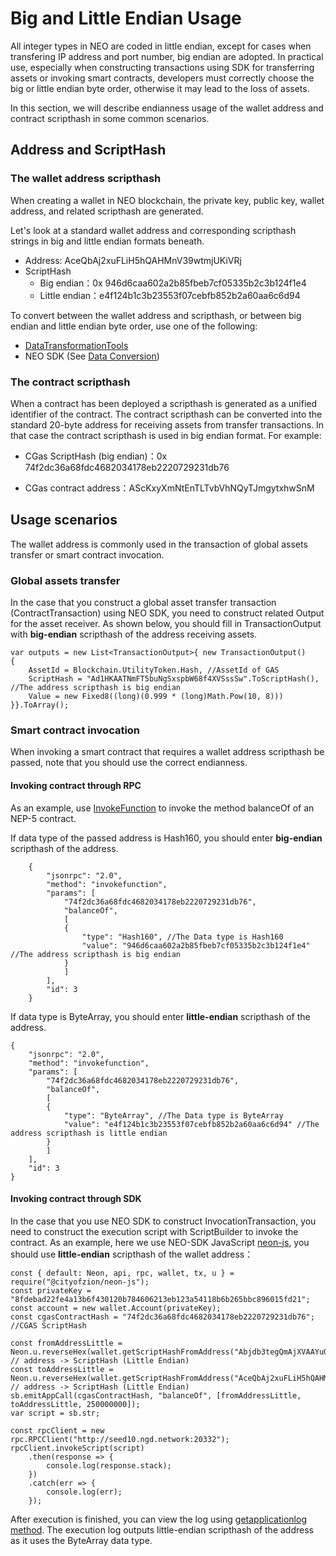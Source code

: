 # Big and Little Endian Usage

All integer types in NEO are coded in little endian, except for cases when transfering IP address and port number, big endian are adopted.
In practical use,  especially when constructing transactions using SDK for transferring assets or invoking smart contracts, developers must correctly choose the big or little endian byte order, otherwise it may lead to the loss of assets.

In this section, we will describe endianness usage of the wallet address and contract scripthash in some common scenarios.

## Address and ScriptHash
### The wallet address scripthash
When creating a wallet in NEO blockchain, the private key, public key, wallet address, and related scripthash are generated.

Let's look at a standard wallet address and corresponding scripthash strings in big and little endian formats beneath.

- Address: AceQbAj2xuFLiH5hQAHMnV39wtmjUKiVRj
- ScriptHash
  - Big endian：0x 946d6caa602a2b85fbeb7cf05335b2c3b124f1e4
  - Little endian：e4f124b1c3b23553f07cebfb852b2a60aa6c6d94

To convert between the wallet address and scripthash, or between big endian and little endian byte order, use one of the following:

- [DataTransformationTools](https://peterlinx.github.io/DataTransformationTools/)
- NEO SDK (See [Data Conversion](sdk/conversion.md))

### The contract scripthash
When a contract has been deployed a scripthash is generated as a unified identifier of the contract. The contract scripthash can be converted into the standard 20-byte address for receiving assets from transfer transactions. In that case the contract scripthash is used in big endian format. For example:

- CGas ScriptHash (big endian)：0x 74f2dc36a68fdc4682034178eb2220729231db76 

- CGas contract address：AScKxyXmNtEnTLTvbVhNQyTJmgytxhwSnM

## Usage scenarios
The wallet address is commonly used in the transaction of global assets transfer or smart contract invocation.
### Global assets transfer
In the case that you construct a global asset transfer transaction (ContractTransaction) using NEO SDK, you need to construct related Output for the asset receiver. As shown below, you should fill in TransactionOutput with **big-endian** scripthash of the address receiving assets.

```
var outputs = new List<TransactionOutput>{ new TransactionOutput()
{
    AssetId = Blockchain.UtilityToken.Hash, //AssetId of GAS
    ScriptHash = "Ad1HKAATNmFT5buNgSxspbW68f4XVSssSw".ToScriptHash(), //The address scripthash is big endian
    Value = new Fixed8((long)(0.999 * (long)Math.Pow(10, 8)))
}}.ToArray();
```

### Smart contract invocation
When invoking a smart contract that requires a wallet address scripthash be passed, note that you should use the correct endianness.

#### Invoking contract through RPC

As an example, use [InvokeFunction](../reference/rpc/latest-version/api/invokefunction.html) to invoke the method balanceOf of an NEP-5 contract.

If data type of the passed address is Hash160, you should enter **big-endian** scripthash of the address.

```
    {
        "jsonrpc": "2.0",
        "method": "invokefunction",
        "params": [
            "74f2dc36a68fdc4682034178eb2220729231db76",
            "balanceOf",
            [
            {
                "type": "Hash160", //The Data type is Hash160
                "value": "946d6caa602a2b85fbeb7cf05335b2c3b124f1e4" //The address scripthash is big endian
            }
            ]
        ],
        "id": 3
    }
```

If data type is ByteArray, you should enter **little-endian** scripthash of the address.

```
{
    "jsonrpc": "2.0",
    "method": "invokefunction",
    "params": [
        "74f2dc36a68fdc4682034178eb2220729231db76",
        "balanceOf",
        [
        {
            "type": "ByteArray", //The Data type is ByteArray
            "value": "e4f124b1c3b23553f07cebfb852b2a60aa6c6d94" //The address scripthash is little endian
        }
        ]
    ],
    "id": 3
}
```

#### Invoking contract through SDK


In the case that you use NEO SDK to construct InvocationTransaction, you need to construct the execution script with ScriptBuilder to invoke the contract. As an example, here we use NEO-SDK JavaScript [neon-js](http://cityofzion.io/neon-js/en/), you should use **little-endian** scripthash of the wallet address：

```
const { default: Neon, api, rpc, wallet, tx, u } = require("@cityofzion/neon-js");
const privateKey = "8fdebad22fe4a13b6f430120b784606213eb123a54118b6b265bbc896015fd21";
const account = new wallet.Account(privateKey);
const cgasContractHash = "74f2dc36a68fdc4682034178eb2220729231db76"; //CGAS ScriptHash

const fromAddressLittle = Neon.u.reverseHex(wallet.getScriptHashFromAddress("Abjdb3tegQmAjXVAAYuQPHG9Lw4j2mjUhT")); // address -> ScriptHash (Little Endian)
const toAddressLittle = Neon.u.reverseHex(wallet.getScriptHashFromAddress("AceQbAj2xuFLiH5hQAHMnV39wtmjUKiVRj")); // address -> ScriptHash (Little Endian)
sb.emitAppCall(cgasContractHash, "balanceOf", [fromAddressLittle, toAddressLittle, 250000000]);
var script = sb.str;

const rpcClient = new rpc.RPCClient("http://seed10.ngd.network:20332");
rpcClient.invokeScript(script)
    .then(response => {
        console.log(response.stack);
    })
    .catch(err => {
        console.log(err);
    });
```

After execution is finished, you can view the log using [getapplicationlog method](../reference/rpc/latest-version/api/getapplicationlog.html). The execution log outputs little-endian scripthash of the address as it uses the ByteArray data type.
